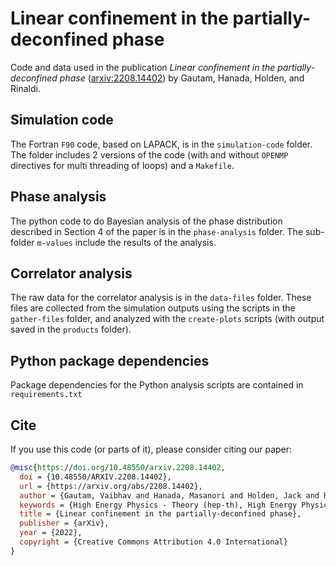 # Linear confinement in the partially-deconfined phase

Code and data used in the publication _Linear confinement in the partially-deconfined phase_ ([arxiv:2208.14402](https://arxiv.org/abs/2208.14402)) by Gautam, Hanada, Holden, and Rinaldi. 

## Simulation code

The Fortran `F90` code, based on LAPACK, is in the `simulation-code` folder.
The folder includes 2 versions of the code (with and without `OPENMP` directives for multi threading of loops) and a `Makefile`.

## Phase analysis

The python code to do Bayesian analysis of the phase distribution described in Section 4 of the paper is in the `phase-analysis` folder.
The sub-folder `m-values` include the results of the analysis.

## Correlator analysis 

The raw data for the correlator analysis is in the `data-files` folder.
These files are collected from the simulation outputs using the scripts in the `gather-files` folder, and analyzed with the `create-plots` scripts (with output saved in the `products` folder).

## Python package dependencies

Package dependencies for the Python analysis scripts are contained in `requirements.txt`

## Cite

If you use this code (or parts of it), please consider citing our paper:
```bibtex
@misc{https://doi.org/10.48550/arxiv.2208.14402,
  doi = {10.48550/ARXIV.2208.14402},
  url = {https://arxiv.org/abs/2208.14402},
  author = {Gautam, Vaibhav and Hanada, Masanori and Holden, Jack and Rinaldi, Enrico},
  keywords = {High Energy Physics - Theory (hep-th), High Energy Physics - Lattice (hep-lat), High Energy Physics - Phenomenology (hep-ph), FOS: Physical sciences, FOS: Physical sciences},
  title = {Linear confinement in the partially-deconfined phase},
  publisher = {arXiv},
  year = {2022},
  copyright = {Creative Commons Attribution 4.0 International}
}
```
